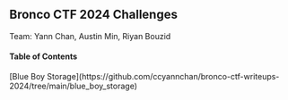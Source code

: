 <h2>Bronco CTF 2024 Challenges</h2>	

Team: Yann Chan, Austin Min, Riyan Bouzid

<h4>Table of Contents</h4>	
[Blue Boy Storage](https://github.com/ccyannchan/bronco-ctf-writeups-2024/tree/main/blue_boy_storage)

